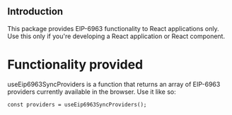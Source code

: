 ## Introduction
This package provides EIP-6963 functionality to React applications only.
Use this only if you're developing a React application or React component.

# Functionality provided
useEip6963SyncProviders is a function that returns an array of EIP-6963 providers currently available in the browser.
Use it like so:  
```
const providers = useEip6963SyncProviders();
```

